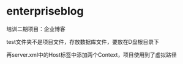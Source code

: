 # enterpriseblog
培训二期项目：企业博客

test文件夹不是项目文件，存放数据库文件，要放在D盘根目录下

再server.xml中的Host标签中添加两个Context，项目使用到了虚拟路径
<Context docBase="D:\test\blog" path="/blog"/>
<Context docBase="D:\test\user" path="/user"/>
